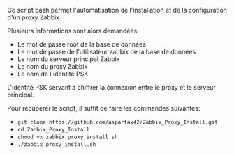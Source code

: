 Ce script bash permet l'automatisation de l'installation et de la configuration d'un proxy Zabbix.

Plusieurs informations sont alors demandées:
  - Le mot de passe root de la base de données
  - Le mot de passe de l'utilisateur zabbix de la base de données
  - Le nom du serveur principal Zabbix
  - Le nom du proxy Zabbix
  - Le nom de l'identité PSK

L'identité PSK servant à chiffrer la connexion entre le proxy et le serveur principal.

Pour récupérer le script, il suffit de faire les commandes suivantes:
 - ```git clone https://github.com/aspartax42/Zabbix_Proxy_Install.git```
 - ```cd Zabbix_Proxy_Install```
 - ```chmod +x zabbix_proxy_install.sh```
 - ```./zabbix_proxy_install.sh```
